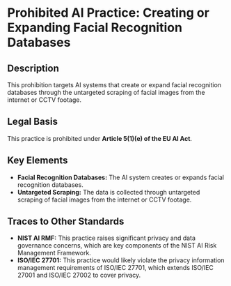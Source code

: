 # Prohibited AI Practice: Creating or Expanding Facial Recognition Databases

## Description

This prohibition targets AI systems that create or expand facial recognition databases through the untargeted scraping of facial images from the internet or CCTV footage.

## Legal Basis

This practice is prohibited under **Article 5(1)(e) of the EU AI Act**.

## Key Elements

*   **Facial Recognition Databases:** The AI system creates or expands facial recognition databases.
*   **Untargeted Scraping:** The data is collected through untargeted scraping of facial images from the internet or CCTV footage.

## Traces to Other Standards

*   **NIST AI RMF:** This practice raises significant privacy and data governance concerns, which are key components of the NIST AI Risk Management Framework.
*   **ISO/IEC 27701:** This practice would likely violate the privacy information management requirements of ISO/IEC 27701, which extends ISO/IEC 27001 and ISO/IEC 27002 to cover privacy.

